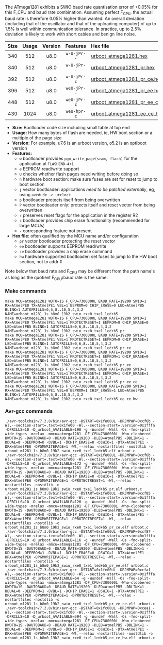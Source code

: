 The ATmega1281 exhibits a SWIO baud rate quantisation error of +0.05% for this F_CPU and baud rate combination. Assuming perfect F<sub>CPU</sub>, the actual baud rate is therefore 0.05% higher than wanted. An overall deviation (including that of the oscillator and that of the uploading computer) of up to 1.5% is well within communication tolerance. In practice, up to 2.5% deviation is likely to work with short cables and benign line noise.

|Size|Usage|Version|Features|Hex file|
|:-:|:-:|:-:|:-:|:--|
|340|512|u8.0|`w-U-jPr--`|[urboot_atmega1281.hex](https://raw.githubusercontent.com/stefanrueger/urboot.hex/main/cores/megacore/atmega1281/watchdog_1_s/internal_oscillator/7300000_hz/19200_baud/uart0_rxe0_txe1/led%2Bb5/urboot_atmega1281.hex)|
|340|512|u8.0|`w-U-jPr--`|[urboot_atmega1281_pr.hex](https://raw.githubusercontent.com/stefanrueger/urboot.hex/main/cores/megacore/atmega1281/watchdog_1_s/internal_oscillator/7300000_hz/19200_baud/uart0_rxe0_txe1/led%2Bb5/urboot_atmega1281_pr.hex)|
|392|512|u8.0|`w-U-jPr-c`|[urboot_atmega1281_pr_ce.hex](https://raw.githubusercontent.com/stefanrueger/urboot.hex/main/cores/megacore/atmega1281/watchdog_1_s/internal_oscillator/7300000_hz/19200_baud/uart0_rxe0_txe1/led%2Bb5/urboot_atmega1281_pr_ce.hex)|
|396|512|u8.0|`weU-jPr--`|[urboot_atmega1281_pr_ee.hex](https://raw.githubusercontent.com/stefanrueger/urboot.hex/main/cores/megacore/atmega1281/watchdog_1_s/internal_oscillator/7300000_hz/19200_baud/uart0_rxe0_txe1/led%2Bb5/urboot_atmega1281_pr_ee.hex)|
|448|512|u8.0|`weU-jPr-c`|[urboot_atmega1281_pr_ee_ce.hex](https://raw.githubusercontent.com/stefanrueger/urboot.hex/main/cores/megacore/atmega1281/watchdog_1_s/internal_oscillator/7300000_hz/19200_baud/uart0_rxe0_txe1/led%2Bb5/urboot_atmega1281_pr_ee_ce.hex)|
|430|1024|u8.0|`weU-hpr-c`|[urboot_atmega1281_ee_ce_hw.hex](https://raw.githubusercontent.com/stefanrueger/urboot.hex/main/cores/megacore/atmega1281/watchdog_1_s/internal_oscillator/7300000_hz/19200_baud/uart0_rxe0_txe1/led%2Bb5/urboot_atmega1281_ee_ce_hw.hex)|

- **Size:** Bootloader code size including small table at top end
- **Usage:** How many bytes of flash are needed, ie, HW boot section or a multiple of the page size
- **Version:** For example, u7.6 is an urboot version, o5.2 is an optiboot version
- **Features:**
  + `w` bootloader provides `pgm_write_page(sram, flash)` for the application at `FLASHEND-4+1`
  + `e` EEPROM read/write support
  + `U` checks whether flash pages need writing before doing so
  + `h` hardware boot section: make sure fuses are set for reset to jump to boot section
  + `j` vector bootloader: applications *need to be patched externally*, eg, using `avrdude -c urclock`
  + `p` bootloader protects itself from being overwritten
  + `P` vector bootloader only: protects itself and reset vector from being overwritten
  + `r` preserves reset flags for the application in the register R2
  + `c` bootloader provides chip erase functionality (recommended for large MCUs)
  + `-` corresponding feature not present
- **Hex file:** often qualified by the MCU name and/or configuration
  + `pr` vector bootloader protecting the reset vector
  + `ee` bootloader supports EEPROM read/write
  + `ce` bootloader provides a chip erase command
  + `hw` hardware supported bootloader: set fuses to jump to the HW boot section, not to addr 0


Note below that baud rate and F<sub>CPU</sub> may be different from the path name's as long as the quotient F<sub>CPU</sub>/baud rate is the same.

### Make commands
```
make MCU=atmega1281 WDTO=1S F_CPU=7300000L BAUD_RATE=19200 SWIO=1 RX=AtmelPE0 TX=AtmelPE1 VBL=1 EEPROM=0 CHIP_ERASE=0 LED=AtmelPB5 BLINK=1 AUTOFRILLS=0,6,8..10,5,4,3,2 NAME=urboot_m1281_1s_b8m0_19k2_swio_rxe0_txe1_led+b5
make MCU=atmega1281 WDTO=1S F_CPU=7300000L BAUD_RATE=19200 SWIO=1 RX=AtmelPE0 TX=AtmelPE1 VBL=1 PROTECTRESET=1 EEPROM=0 CHIP_ERASE=0 LED=AtmelPB5 BLINK=1 AUTOFRILLS=0,6,8..10,5,4,3,2 NAME=urboot_m1281_1s_b8m0_19k2_swio_rxe0_txe1_led+b5_pr
make MCU=atmega1281 WDTO=1S F_CPU=7300000L BAUD_RATE=19200 SWIO=1 RX=AtmelPE0 TX=AtmelPE1 VBL=1 PROTECTRESET=1 EEPROM=0 CHIP_ERASE=1 LED=AtmelPB5 BLINK=1 AUTOFRILLS=0,6,8..10,5,4,3,2 NAME=urboot_m1281_1s_b8m0_19k2_swio_rxe0_txe1_led+b5_pr_ce
make MCU=atmega1281 WDTO=1S F_CPU=7300000L BAUD_RATE=19200 SWIO=1 RX=AtmelPE0 TX=AtmelPE1 VBL=1 PROTECTRESET=1 EEPROM=1 CHIP_ERASE=0 LED=AtmelPB5 BLINK=1 AUTOFRILLS=0,6,8..10,5,4,3,2 NAME=urboot_m1281_1s_b8m0_19k2_swio_rxe0_txe1_led+b5_pr_ee
make MCU=atmega1281 WDTO=1S F_CPU=7300000L BAUD_RATE=19200 SWIO=1 RX=AtmelPE0 TX=AtmelPE1 VBL=1 PROTECTRESET=1 EEPROM=1 CHIP_ERASE=1 LED=AtmelPB5 BLINK=1 AUTOFRILLS=0,6,8..10,5,4,3,2 NAME=urboot_m1281_1s_b8m0_19k2_swio_rxe0_txe1_led+b5_pr_ee_ce
make MCU=atmega1281 WDTO=1S F_CPU=7300000L BAUD_RATE=19200 SWIO=1 RX=AtmelPE0 TX=AtmelPE1 VBL=0 EEPROM=1 CHIP_ERASE=1 LED=AtmelPB5 BLINK=1 AUTOFRILLS=0,6,8..10,5,4,3,2 NAME=urboot_m1281_1s_b8m0_19k2_swio_rxe0_txe1_led+b5_ee_ce_hw
```

### Avr-gcc commands
```
./avr-toolchain/7.3.0/bin/avr-gcc -DSTART=0x1fe00UL -DRJMPWP=0xcf6b -Wl,--section-start=.text=0x1fe00 -Wl,--section-start=.version=0x1fffa -DFRILLS=10 -D_urboot_AVAILABLE=190 -g -Wundef -Wall -Os -fno-split-wide-types -mrelax -mmcu=atmega1281 -DF_CPU=7300000L -Wno-clobbered -DWDTO=1S -DAUTOBAUD=0 -DBAUD_RATE=19200 -DLED=AtmelPB5 -DBLINK=1 -DDUAL=0 -DEEPROM=0 -DVBL=1 -DCHIP_ERASE=0 -DSWIO=1 -DTX=AtmelPE1 -DRX=AtmelPE0 -DPGMWRITEPAGE=1 -Wl,--relax -nostartfiles -nostdlib -o urboot_m1281_1s_b8m0_19k2_swio_rxe0_txe1_led+b5.elf urboot.c
./avr-toolchain/7.3.0/bin/avr-gcc -DSTART=0x1fe00UL -DRJMPWP=0xcf6b -Wl,--section-start=.text=0x1fe00 -Wl,--section-start=.version=0x1fffa -DFRILLS=10 -D_urboot_AVAILABLE=172 -g -Wundef -Wall -Os -fno-split-wide-types -mrelax -mmcu=atmega1281 -DF_CPU=7300000L -Wno-clobbered -DWDTO=1S -DAUTOBAUD=0 -DBAUD_RATE=19200 -DLED=AtmelPB5 -DBLINK=1 -DDUAL=0 -DEEPROM=0 -DVBL=1 -DCHIP_ERASE=0 -DSWIO=1 -DTX=AtmelPE1 -DRX=AtmelPE0 -DPGMWRITEPAGE=1 -DPROTECTRESET=1 -Wl,--relax -nostartfiles -nostdlib -o urboot_m1281_1s_b8m0_19k2_swio_rxe0_txe1_led+b5_pr.elf urboot.c
./avr-toolchain/7.3.0/bin/avr-gcc -DSTART=0x1fe00UL -DRJMPWP=0xcf85 -Wl,--section-start=.text=0x1fe00 -Wl,--section-start=.version=0x1fffa -DFRILLS=10 -D_urboot_AVAILABLE=120 -g -Wundef -Wall -Os -fno-split-wide-types -mrelax -mmcu=atmega1281 -DF_CPU=7300000L -Wno-clobbered -DWDTO=1S -DAUTOBAUD=0 -DBAUD_RATE=19200 -DLED=AtmelPB5 -DBLINK=1 -DDUAL=0 -DEEPROM=0 -DVBL=1 -DCHIP_ERASE=1 -DSWIO=1 -DTX=AtmelPE1 -DRX=AtmelPE0 -DPGMWRITEPAGE=1 -DPROTECTRESET=1 -Wl,--relax -nostartfiles -nostdlib -o urboot_m1281_1s_b8m0_19k2_swio_rxe0_txe1_led+b5_pr_ce.elf urboot.c
./avr-toolchain/7.3.0/bin/avr-gcc -DSTART=0x1fe00UL -DRJMPWP=0xcf87 -Wl,--section-start=.text=0x1fe00 -Wl,--section-start=.version=0x1fffa -DFRILLS=10 -D_urboot_AVAILABLE=116 -g -Wundef -Wall -Os -fno-split-wide-types -mrelax -mmcu=atmega1281 -DF_CPU=7300000L -Wno-clobbered -DWDTO=1S -DAUTOBAUD=0 -DBAUD_RATE=19200 -DLED=AtmelPB5 -DBLINK=1 -DDUAL=0 -DEEPROM=1 -DVBL=1 -DCHIP_ERASE=0 -DSWIO=1 -DTX=AtmelPE1 -DRX=AtmelPE0 -DPGMWRITEPAGE=1 -DPROTECTRESET=1 -Wl,--relax -nostartfiles -nostdlib -o urboot_m1281_1s_b8m0_19k2_swio_rxe0_txe1_led+b5_pr_ee.elf urboot.c
./avr-toolchain/7.3.0/bin/avr-gcc -DSTART=0x1fe00UL -DRJMPWP=0xcfa1 -Wl,--section-start=.text=0x1fe00 -Wl,--section-start=.version=0x1fffa -DFRILLS=10 -D_urboot_AVAILABLE=64 -g -Wundef -Wall -Os -fno-split-wide-types -mrelax -mmcu=atmega1281 -DF_CPU=7300000L -Wno-clobbered -DWDTO=1S -DAUTOBAUD=0 -DBAUD_RATE=19200 -DLED=AtmelPB5 -DBLINK=1 -DDUAL=0 -DEEPROM=1 -DVBL=1 -DCHIP_ERASE=1 -DSWIO=1 -DTX=AtmelPE1 -DRX=AtmelPE0 -DPGMWRITEPAGE=1 -DPROTECTRESET=1 -Wl,--relax -nostartfiles -nostdlib -o urboot_m1281_1s_b8m0_19k2_swio_rxe0_txe1_led+b5_pr_ee_ce.elf urboot.c
./avr-toolchain/7.3.0/bin/avr-gcc -DSTART=0x1fc00UL -DRJMPWP=0xcea1 -Wl,--section-start=.text=0x1fc00 -Wl,--section-start=.version=0x1fffa -DFRILLS=10 -D_urboot_AVAILABLE=594 -g -Wundef -Wall -Os -fno-split-wide-types -mrelax -mmcu=atmega1281 -DF_CPU=7300000L -Wno-clobbered -DWDTO=1S -DAUTOBAUD=0 -DBAUD_RATE=19200 -DLED=AtmelPB5 -DBLINK=1 -DDUAL=0 -DEEPROM=1 -DVBL=0 -DCHIP_ERASE=1 -DSWIO=1 -DTX=AtmelPE1 -DRX=AtmelPE0 -DPGMWRITEPAGE=1 -Wl,--relax -nostartfiles -nostdlib -o urboot_m1281_1s_b8m0_19k2_swio_rxe0_txe1_led+b5_ee_ce_hw.elf urboot.c
```

